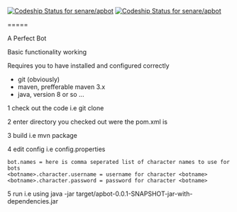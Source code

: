 
[ ![Codeship Status for senare/apbot](https://codeship.com/projects/640237d0-88f4-0132-c963-3ae5e43a70a3/status?branch=master)](https://codeship.com/projects/59558)
[ ![Codeship Status for senare/apbot](https://codeship.com/projects/640237d0-88f4-0132-c963-3ae5e43a70a3/status?branch=stage)](https://codeship.com/projects/59558)

=====

A Perfect Bot

Basic functionality working 

Requires you to have installed and configured correctly 
 * git (obviously)
 * maven, prefferable maven 3.x
 * java, version 8 or so ...
 
1 check out the code i.e git clone

2 enter directory you checked out were the pom.xml is

3 build i.e mvn package

4 edit config i.e config.properties 

	bot.names = here is comma seperated list of character names to use for bots
	<botname>.character.username = username for character <botname>
	<botname>.character.password = password for character <botname>	

5 run i.e using java -jar target/apbot-0.0.1-SNAPSHOT-jar-with-dependencies.jar
 
